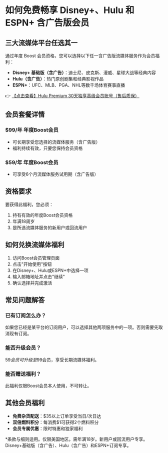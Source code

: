 # 如何免费畅享 Disney+、Hulu 和 ESPN+ 含广告版会员

## 三大流媒体平台任选其一
通过年度 Boost 会员资格，您可以选择以下任一含广告版流媒体服务作为会员福利：
- **Disney+ 基础版（含广告）**：迪士尼、皮克斯、漫威、星球大战等经典内容
- **Hulu（含广告）**：热门原创剧集和经典影视作品
- **ESPN+**：UFC、MLB、PGA、NHL等数千场体育赛事直播

👉 [【点击查看】Hulu Premium 30天独享高级会员账号（售后质保）](https://bit.ly/HuLu_vip)

## 会员套餐详情
### $99/年 年度Boost会员
- 可长期享受您选择的流媒体服务（含广告版）
- 福利持续有效，只要您保持会员资格

### $59/年 年度Boost会员
- 可享受6个月流媒体服务试用期（含广告版）

## 资格要求
要获得此福利，您必须：
1. 持有有效的年度Boost会员资格
2. 年满18周岁
3. 是所选流媒体服务的新用户或回流用户

## 如何兑换流媒体福利
1. 访问Boost会员管理页面
2. 点击"开始使用"按钮
3. 在Disney+、Hulu或ESPN+中选择一项
4. 输入邮箱地址并点击"继续"
5. 确认选择并完成激活

## 常见问题解答
### 已有订阅怎么办？
如果您已经是某平台的订阅用户，可以选择其他两项服务中的一项。否则需要先取消现有订阅。

### 能否升级会员？
$59会员可升级至$99会员，享受长期流媒体福利。

### 能否赠送福利？
此福利仅限Boost会员本人使用，不可转让。

## 其他会员福利
- **免费杂货配送**：$35以上订单享受当日/次日达
- **双倍燃料积分**：每消费$1可获得2个燃料积分
- **会员专属优惠**：限时特惠和独家福利

*条款与细则适用。仅限美国地区。需年满18岁。新用户或回流用户专享。Disney+基础版（含广告）、Hulu（含广告）和ESPN+订阅专享。